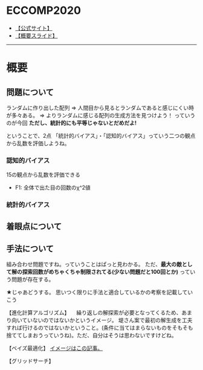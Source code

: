 # ECCOMP2020

- [【公式サイト】](https://ec-comp.jpnsec.org/)
- [【概要スライド】](https://docs.google.com/presentation/d/1KvjWgDBc-QAGRwFwR83loD2NwRTQLlhhzqA8KcwedEw/edit)

---

# 概要

## 問題について

ランダムに作り出した配列 => 人間目から見るとランダムであると感じにくい時が多々ある。
 => よりランダムに感じる配列の生成方法を見つけよう！ っていうのが今回
**ただし、統計的にも平等じゃないとだめだよ!**

ということで、2点
「統計的バイアス」・「認知的バイアス」っていう二つの観点から乱数を評価しようね。

### 認知的バイアス

15の観点から乱数を評価できる

- F1: 全体で出た目の回数のχ^2値


### 統計的バイアス

## 着眼点について



## 手法について

組み合わせ問題ですね。っていうことはぱっと見わかる。
ただ、**最大の敵として解の探索回数がめちゃくちゃ制限されてる(少ない問題だと100回とか)** っていう問題が存在する。

★じゃあどうする。
思いつく限りに手法と適合しているかの考察を記載していこう

【進化計算アルゴリズム】
　繰り返しの解探索が必要となってくるため、あまり向いていないのではないかというイメージ。
 堤さん案で最初の解生成を工夫すれば行けるのではないかということ。(条件に当てはまらないものをそもそも捨ててしまおうっていうね)。ただ、自分はそうは思わないですけどね。
 
【ベイズ最適化】
[イメージはこの記事。](https://tellmoogle.hatenablog.com/entry/cokehigh_bayesian_optimization)


【グリッドサーチ】


